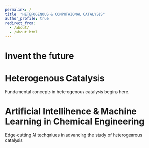 ```yaml
---
permalink: /
title: "HETEROGENOUS & COMPUTAIONAL CATALYSIS"
author_profile: true
redirect_from: 
  - /about/
  - /about.html
---
```


Invent the future
======

Heterogenous Catalysis
======
Fundamental concepts in heterogenous catalysis begins here.

Artificial Intellihence & Machine Learning in Chemical Engineering
======
Edge-cutting AI techqniues in advancing the study of heterogenrous catalysis
